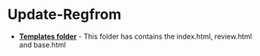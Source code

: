 # Update-Regfrom


- __[Templates folder](https://github.com/Maxuimhunter/Update-Regform/tree/main/template)__ - This folder has contains the index.html, review.html and base.html
